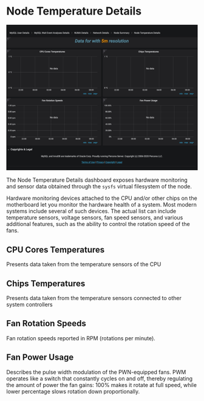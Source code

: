 # Node Temperature Details

![image](../../_images/PMM_Node_Temperature_Details_full.jpg)

The Node Temperature Details dashboard exposes hardware monitoring and sensor data obtained through the `sysfs` virtual filesystem of the node.

Hardware monitoring devices attached to the CPU and/or other chips on the motherboard let you monitor the hardware health of a system. Most modern systems include several of such devices. The actual list can include temperature sensors, voltage sensors, fan speed sensors, and various additional features, such as the ability to control the rotation speed of the fans.

## CPU Cores Temperatures

Presents data taken from the temperature sensors of the CPU

## Chips Temperatures

Presents data taken from the temperature sensors connected to other system controllers

## Fan Rotation Speeds

Fan rotation speeds reported in RPM (rotations per minute).

## Fan Power Usage

Describes the pulse width modulation of the PWN-equipped fans. PWM operates like a switch that constantly cycles on and off, thereby regulating the amount of power the fan gains: 100% makes it rotate at full speed, while lower percentage slows rotation down proportionally.
